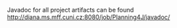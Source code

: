 Javadoc for all project artifacts can be found http://diana.ms.mff.cuni.cz:8080/job/Planning4J/javadoc/